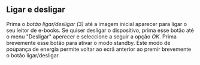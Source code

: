 ## Ligar e desligar

Prima o *botão ligar/desligar (3)* até a imagem inicial aparecer para ligar o seu leitor de e-books. Se quiser desligar o dispositivo, prima esse botão até o menu "Desligar" aperecer e seleccione a seguir a opção *OK*. Prima brevemente esse botão para ativar o modo standby. Este modo de poupança de energia permite voltar ao ecrã anterior ao premir brevemente o botão ligar/desligar.

